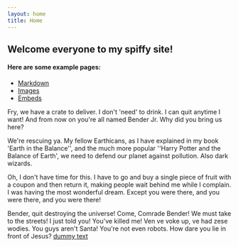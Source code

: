```yaml
---
layout: home
title: Home
---
```


## Welcome everyone to my spiffy site!


#### Here are some example pages:

- [Markdown](02-markdown-examples)
- [Images](03-images-examples)
- [Embeds](04-embeds-examples)

Fry, we have a crate to deliver. I don't 'need' to drink. I can quit anytime I want! And from now on you're all named Bender Jr. Why did you bring us here?

We're rescuing ya. My fellow Earthicans, as I have explained in my book 'Earth in the Balance'', and the much more popular ''Harry Potter and the Balance of Earth', we need to defend our planet against pollution. Also dark wizards.

Oh, I don't have time for this. I have to go and buy a single piece of fruit with a coupon and then return it, making people wait behind me while I complain. I was having the most wonderful dream. Except you were there, and you were there, and you were there!

Bender, quit destroying the universe! Come, Comrade Bender! We must take to the streets! I just told you! You've killed me! Ven ve voke up, ve had zese wodies. You guys aren't Santa! You're not even robots. How dare you lie in front of Jesus?
[dummy text](http://fillerama.io/)
